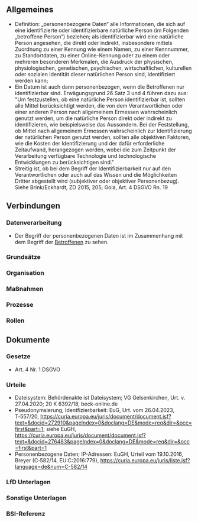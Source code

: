 ## Allgemeines
- Definition: „personenbezogene Daten“ alle Informationen, die sich auf eine identifizierte oder identifizierbare natürliche Person (im Folgenden „betroffene Person“) beziehen; als identifizierbar wird eine natürliche Person angesehen, die direkt oder indirekt, insbesondere mittels Zuordnung zu einer Kennung wie einem Namen, zu einer Kennnummer, zu Standortdaten, zu einer Online-Kennung oder zu einem oder mehreren besonderen Merkmalen, die Ausdruck der physischen, physiologischen, genetischen, psychischen, wirtschaftlichen, kulturellen oder sozialen Identität dieser natürlichen Person sind, identifiziert werden kann;
- Ein Datum ist auch dann personenbezogen, wenn die Betroffenen nur identifizierbar sind. Erwägungsgrund 26 Satz 3 und 4 führen dazu aus: "Um festzustellen, ob eine natürliche Person identifizierbar ist, sollten alle Mittel berücksichtigt werden, die von dem Verantwortlichen oder einer anderen Person nach allgemeinem Ermessen wahrscheinlich genutzt werden, um die natürliche Person direkt oder indirekt zu identifizieren, wie beispielsweise das Aussondern. Bei der Feststellung, ob Mittel nach allgemeinem Ermessen wahrscheinlich zur Identifizierung der natürlichen Person genutzt werden, sollten alle objektiven Faktoren, wie die Kosten der Identifizierung und der dafür erforderliche Zeitaufwand, herangezogen werden, wobei die zum Zeitpunkt der Verarbeitung verfügbare Technologie und technologische Entwicklungen zu berücksichtigen sind."
- Streitig ist, ob bei dem Begriff der Identifizierbarkeit nur auf den Verantwortlichen oder auch auf das Wissen und die Möglichkeiten Dritter abgestellt wird (subjektiver oder objektiver Personenbezug). Siehe Brink/Eckhardt, ZD 2015, 205; Gola, Art. 4 DSGVO Rn. 19
## Verbindungen
### Datenverarbeitung
- Der Begriff der personenbezogenen Daten ist im Zusammenhang mit dem Begriff  der [Betroffenen](../Datenverarbeitung/Betroffene.md) zu sehen.
### Grundsätze
### Organisation
### Maßnahmen
### Prozesse
### Rollen

## Dokumente
### Gesetze
- Art. 4 Nr. 1 DSGVO
### Urteile
- Dateisystem: Behördenakte ist Dateisystem; VG Gelsenkirchen, Urt. v. 27.04.2020; 20 K 6392/18, beck-online.de
- Pseudonymsierung; Identfizierbarkeit: EuG, Urt. vom 26.04.2023, T‑557/20, https://curia.europa.eu/juris/document/document.jsf?text=&docid=272910&pageIndex=0&doclang=DE&mode=req&dir=&occ=first&part=1; siehe EuGH, https://curia.europa.eu/juris/document/document.jsf?text=&docid=276483&pageIndex=0&doclang=DE&mode=req&dir=&occ=first&part=1 
- Personenbezogene Daten; IP-Adressen: EuGH, Urteil vom 19.10.2016, Breyer (C‑582/14, EU:C:2016:779), https://curia.europa.eu/juris/liste.jsf?language=de&num=C-582/14
### LfD Unterlagen
### Sonstige Unterlagen
### BSI-Referenz